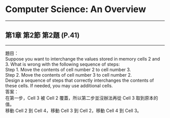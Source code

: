 # Computer Science: An Overview
---
## 第1章 第2節 第2題 (P.41)
---
題目：  
Suppose you want to interchange the values stored in memory cells 2 and
3. What is wrong with the following sequence of steps:  
Step 1. Move the contents of cell number 2 to cell number 3.  
Step 2. Move the contents of cell number 3 to cell number 2.  
Design a sequence of steps that correctly interchanges the contents of
these cells. If needed, you may use additional cells.  
答案：  
在第一步，Cell 3 被 Cell 2 覆蓋，所以第二步並沒辦法再從 Cell 3 取到原本的值。  
移動 Cell 2 到 Cell 4，移動 Cell 3 到 Cell 2，移動 Cell 4 到 Cell 3。